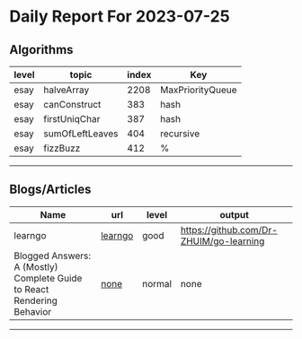 # Daily Report For 2023-07-25

## Algorithms

| level | topic           | index | Key              |
| ----- | --------------- | ----- | ---------------- |
| esay  | halveArray      | 2208  | MaxPriorityQueue |
| esay  | canConstruct    | 383   | hash             |
| esay  | firstUniqChar   | 387   | hash             |
| esay  | sumOfLeftLeaves | 404   | recursive        |
| esay  | fizzBuzz        | 412   | %                |

---

## Blogs/Articles

| Name                                                                   | url                                                                                                                    | level  | output                                  |
| ---------------------------------------------------------------------- | ---------------------------------------------------------------------------------------------------------------------- | ------ | --------------------------------------- |
| learngo                                                                | [learngo](https://github.com/inancgumus/learngo/blob/master)                                                           | good   | https://github.com/Dr-ZHUIM/go-learning |
| Blogged Answers: A (Mostly) Complete Guide to React Rendering Behavior | [none](https://blog.isquaredsoftware.com/2020/05/blogged-answers-a-mostly-complete-guide-to-react-rendering-behavior/) | normal | none                                    |

---
